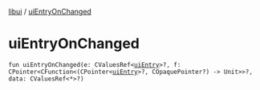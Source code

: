 [libui](README.md) / [uiEntryOnChanged](ui-entry-on-changed.md)

# uiEntryOnChanged

`fun uiEntryOnChanged(e: CValuesRef<`[`uiEntry`](ui-entry.md)`>?, f: CPointer<CFunction<(CPointer<`[`uiEntry`](ui-entry.md)`>?, COpaquePointer?) -> Unit>>?, data: CValuesRef<*>?)`

